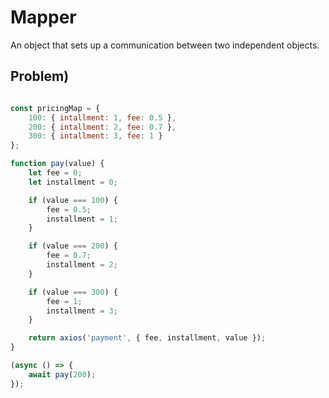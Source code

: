 # Mapper
An object that sets up a communication between two independent objects.

## Problem)

```javascript

const pricingMap = {
    100: { intallment: 1, fee: 0.5 },
    200: { intallment: 2, fee: 0.7 },
    300: { intallment: 3, fee: 1 }
};

function pay(value) {
    let fee = 0;
    let installment = 0;

    if (value === 100) {
        fee = 0.5;
        installment = 1;
    }

    if (value === 200) {
        fee = 0.7;
        installment = 2;
    }

    if (value === 300) {
        fee = 1;
        installment = 3;
    }

    return axios('payment', { fee, installment, value });
}

(async () => {
    await pay(200);
});

```
